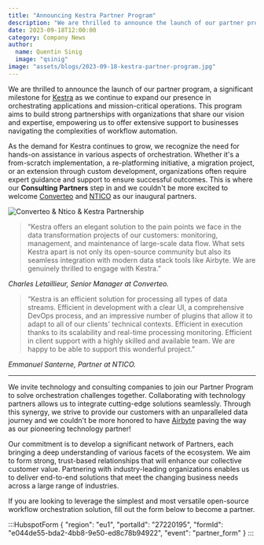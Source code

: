 ```yaml
---
title: "Announcing Kestra Partner Program"
description: "We are thrilled to announce the launch of our partner program, a significant milestone for Kestra as we continue to expand our presence in orchestrating applications and mission-critical operations."
date: 2023-09-18T12:00:00
category: Company News
author:
  name: Quentin Sinig
  image: "qsinig"
image: "assets/blogs/2023-09-18-kestra-partner-program.jpg"
---
```


We are thrilled to announce the launch of our partner program, a significant milestone for [Kestra](https://github.com/kestra-io/kestra) as we continue to expand our presence in orchestrating applications and mission-critical operations. This program aims to build strong partnerships with organizations that share our vision and expertise, empowering us to offer extensive support to businesses navigating the complexities of workflow automation.

As the demand for Kestra continues to grow, we recognize the need for hands-on assistance in various aspects of orchestration. Whether it's a from-scratch implementation, a re-platforming initiative, a migration project, or an extension through custom development, organizations often require expert guidance and support to ensure successful outcomes. This is where our **Consulting Partners** step in and we couldn't be more excited to welcome [Converteo](https://converteo.com/en/) and [NTICO](https://www.ntico.com/) as our inaugural partners.

![Converteo & Ntico & Kestra Partnership](assets/blogs/2023-09-18-kestra-partner-program/partners.png)

> “Kestra offers an elegant solution to the pain points we face in the data transformation projects of our customers: monitoring, management, and maintenance of large-scale data flow. What sets Kestra apart is not only its open-source community but also its seamless integration with modern data stack tools like Airbyte. We are genuinely thrilled to engage with Kestra.”

*Charles Letaillieur, Senior Manager at Converteo.*

> “Kestra is an efficient solution for processing all types of data streams. Efficient in development with a clear UI, a comprehensive DevOps process, and an impressive number of plugins that allow it to adapt to all of our clients' technical contexts. Efficient in execution thanks to its scalability and real-time processing monitoring. Efficient in client support with a highly skilled and available team. We are happy to be able to support this wonderful project.”

*Emmanuel Santerne, Partner at NTICO.*

---

We invite technology and consulting companies to join our Partner Program to solve orchestration challenges together. Collaborating with technology partners allows us to integrate cutting-edge solutions seamlessly. Through this synergy, we strive to provide our customers with an unparalleled data journey and we couldn't be more honored to have [Airbyte](https://kestra.io/blogs/2023-09-05-2023-kestra-airbyte-technology-partnership) paving the way as our pioneering technology partner!

Our commitment is to develop a significant network of Partners, each bringing a deep understanding of various facets of the ecosystem. We aim to form strong, trust-based relationships that will enhance our collective customer value. Partnering with industry-leading organizations enables us to deliver end-to-end solutions that meet the changing business needs across a large range of industries.

If you are looking to leverage the simplest and most versatile open-source workflow orchestration solution, fill out the form below to become a partner.


:::HubspotForm
{
  "region": "eu1",
  "portalId": "27220195",
  "formId": "e044de55-bda2-4bb8-9e50-ed8c78b94922",
  "event": "partner_form"
}
:::
